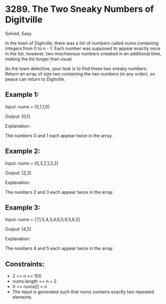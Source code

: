 # 3289. The Two Sneaky Numbers of Digitville
Solved, Easy

In the town of Digitville, there was a list of numbers called nums containing integers from 0 to n - 1. Each number was supposed to appear exactly once in the list, however, two mischievous numbers sneaked in an additional time, making the list longer than usual.  

As the town detective, your task is to find these two sneaky numbers. Return an array of size two containing the two numbers (in any order), so peace can return to Digitville.  

 

Example 1:
---
Input: nums = [0,1,1,0]  

Output: [0,1]  

Explanation:  

The numbers 0 and 1 each appear twice in the array.  

Example 2:
---
Input: nums = [0,3,2,1,3,2]  

Output: [2,3]  

Explanation:  

The numbers 2 and 3 each appear twice in the array.  

Example 3:
---
Input: nums = [7,1,5,4,3,4,6,0,9,5,8,2]  

Output: [4,5]  

Explanation:  

The numbers 4 and 5 each appear twice in the array.  

 

Constraints:
---
- 2 <= n <= 100
- nums.length == n + 2
- 0 <= nums[i] < n
- The input is generated such that nums contains exactly two repeated elements.
